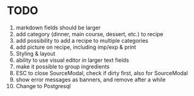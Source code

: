 # TODO

1. markdown fields should be larger
2. add category (dinner, main course, dessert, etc.) to recipe
3. add possibility to add a recipe to multiple categories
4. add picture on recipe, including imp/exp & print
5. Styling & layout
6. ability to use visual editor in larger text fields
7. make it possible to group ingredients
8. ESC to close SourceModal, check if dirty first, also for SourceModal
9. show error messages as banners, and remove after a while
10. Change to Postgresql
